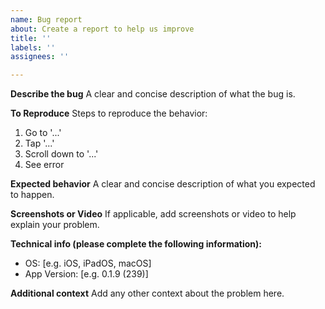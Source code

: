 ```yaml
---
name: Bug report
about: Create a report to help us improve
title: ''
labels: ''
assignees: ''

---
```


**Describe the bug**
A clear and concise description of what the bug is.

**To Reproduce**
Steps to reproduce the behavior:
1. Go to '...'
2. Tap '...'
3. Scroll down to '...'
4. See error

**Expected behavior**
A clear and concise description of what you expected to happen.

**Screenshots or Video**
If applicable, add screenshots or video to help explain your problem.

**Technical info (please complete the following information):**
 - OS: [e.g. iOS, iPadOS, macOS]
 - App Version: [e.g. 0.1.9 (239)]

**Additional context**
Add any other context about the problem here.
